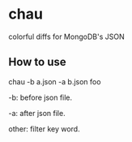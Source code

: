 # chau
colorful diffs for MongoDB's JSON

## How to use
chau -b a.json -a b.json foo

-b: before json file.

-a: after json file.

other: filter key word.
